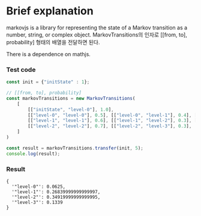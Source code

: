 # Brief explanation

markovjs is a library for representing the state of a Markov transition as a number, string, or complex object.
MarkovTransitions의 인자로 [[from, to], probability] 형태의 배열을 전달하면 된다.

There is a dependence on mathjs.

### Test code
```typescript
const init = {"initState" : 1};

// [[from, to], probability]
const markovTransitions = new MarkovTransitions(
    [
        [["initState", "level-0"], 1.0],
        [["level-0", "level-0"], 0.5], [["level-0", "level-1"], 0.4], [["level-0", "level-2"], 0.1],
        [["level-1", "level-1"], 0.6], [["level-1", "level-2"], 0.3], [["level-1", "level-3"], 0.1],
        [["level-2", "level-2"], 0.7], [["level-2", "level-3"], 0.3],
    ]
)

const result = markovTransitions.transfer(init, 5);
console.log(result);
```

### Result
```
{
  '"level-0"': 0.0625,
  '"level-1"': 0.26839999999999997,
  '"level-2"': 0.34919999999999995,
  '"level-3"': 0.1339
}
```
